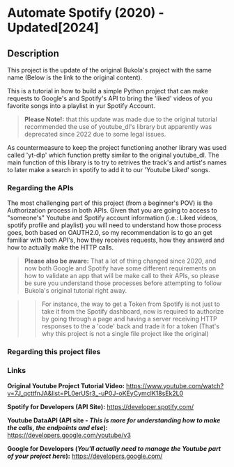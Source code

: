 # Automate Spotify (2020) - Updated[2024]

## Description

This project is the update of the original Bukola's project with the same name (Below is the link to the original content). 

This is a tutorial in how to build a simple Python project that can make requests to Google's and Spotify's API to bring the 'liked' videos of you favorite songs into a playlist in yur Spotify Account.

> __Please Note!:__ that this update was made due to the original tutorial recommended the use of youtube_dl's library but apparently was deprecated since 2022 due to some legal issues.

As countermeasure to keep the project functioning another library was used called 'yt-dlp' which function pretty similar to the original youtube_dl. The main function of this library is to try to retrives the track's and artist's names to later make a search in spotify to add it to our 'Youtube Liked' songs.


### Regarding the APIs

The most challenging part of this project (from a beginner's POV) is the Authorization process in both APIs. Given that you are going to access to "someone's" Youtube and Spotify account information (i.e.: Liked videos, spotify profile and playlist) you will need to understand how those process goes, both based on OAUTH2.0, so my recommendation is to go an get familiar with both API's, how they receives requests, how they answerd and how to actually make the HTTP calls.

> __Please also be aware:__ That a lot of thing changed since 2020, and now both Google and Spotify have some different requirements on how to validate an app that will be make call to their APIs, so please be sure you understand those processes before attempting to follow Bukola's original tutorial right away.

>> For instance, the way to get a Token from Spotify is not just to take it from the Spotify dashboard, now is required to authorize by going through a page and having a server receiving HTTP responses to the a 'code' back and trade it for a token (That's why this project is not a single file project like the original)


### Regarding this project files





### Links
__Original Youtube Project Tutorial Video:__ https://www.youtube.com/watch?v=7J_qcttfnJA&list=PL0erUSr3_-uP0J-oKEyCymclK18sEk2L0

__Spotify for Developers (API Site):__ https://developer.spotify.com/

__Youtube DataAPI (API site - _This is more for understanding how to make the calls, the endpoints and else_):__ https://developers.google.com/youtube/v3

__Google for Developers (_You'll actually need to manage the Youtube part of your project here_):__ https://developers.google.com/